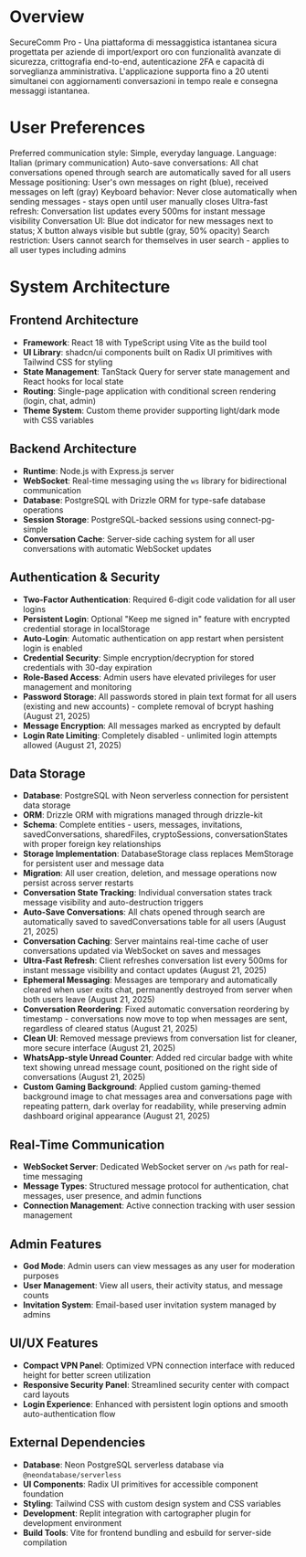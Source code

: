 # Overview

SecureComm Pro - Una piattaforma di messaggistica istantanea sicura progettata per aziende di import/export oro con funzionalità avanzate di sicurezza, crittografia end-to-end, autenticazione 2FA e capacità di sorveglianza amministrativa. L'applicazione supporta fino a 20 utenti simultanei con aggiornamenti conversazioni in tempo reale e consegna messaggi istantanea.

# User Preferences

Preferred communication style: Simple, everyday language.
Language: Italian (primary communication)
Auto-save conversations: All chat conversations opened through search are automatically saved for all users
Message positioning: User's own messages on right (blue), received messages on left (gray)
Keyboard behavior: Never close automatically when sending messages - stays open until user manually closes
Ultra-fast refresh: Conversation list updates every 500ms for instant message visibility
Conversation UI: Blue dot indicator for new messages next to status; X button always visible but subtle (gray, 50% opacity)
Search restriction: Users cannot search for themselves in user search - applies to all user types including admins

# System Architecture

## Frontend Architecture
- **Framework**: React 18 with TypeScript using Vite as the build tool
- **UI Library**: shadcn/ui components built on Radix UI primitives with Tailwind CSS for styling
- **State Management**: TanStack Query for server state management and React hooks for local state
- **Routing**: Single-page application with conditional screen rendering (login, chat, admin)
- **Theme System**: Custom theme provider supporting light/dark mode with CSS variables

## Backend Architecture
- **Runtime**: Node.js with Express.js server
- **WebSocket**: Real-time messaging using the `ws` library for bidirectional communication
- **Database**: PostgreSQL with Drizzle ORM for type-safe database operations
- **Session Storage**: PostgreSQL-backed sessions using connect-pg-simple
- **Conversation Cache**: Server-side caching system for all user conversations with automatic WebSocket updates

## Authentication & Security
- **Two-Factor Authentication**: Required 6-digit code validation for all user logins
- **Persistent Login**: Optional "Keep me signed in" feature with encrypted credential storage in localStorage
- **Auto-Login**: Automatic authentication on app restart when persistent login is enabled
- **Credential Security**: Simple encryption/decryption for stored credentials with 30-day expiration
- **Role-Based Access**: Admin users have elevated privileges for user management and monitoring
- **Password Storage**: All passwords stored in plain text format for all users (existing and new accounts) - complete removal of bcrypt hashing (August 21, 2025)
- **Message Encryption**: All messages marked as encrypted by default
- **Login Rate Limiting**: Completely disabled - unlimited login attempts allowed (August 21, 2025)

## Data Storage
- **Database**: PostgreSQL with Neon serverless connection for persistent data storage
- **ORM**: Drizzle ORM with migrations managed through drizzle-kit
- **Schema**: Complete entities - users, messages, invitations, savedConversations, sharedFiles, cryptoSessions, conversationStates with proper foreign key relationships
- **Storage Implementation**: DatabaseStorage class replaces MemStorage for persistent user and message data
- **Migration**: All user creation, deletion, and message operations now persist across server restarts
- **Conversation State Tracking**: Individual conversation states track message visibility and auto-destruction triggers
- **Auto-Save Conversations**: All chats opened through search are automatically saved to savedConversations table for all users (August 21, 2025)
- **Conversation Caching**: Server maintains real-time cache of user conversations updated via WebSocket on saves and messages
- **Ultra-Fast Refresh**: Client refreshes conversation list every 500ms for instant message visibility and contact updates (August 21, 2025)
- **Ephemeral Messaging**: Messages are temporary and automatically cleared when user exits chat, permanently destroyed from server when both users leave (August 21, 2025)
- **Conversation Reordering**: Fixed automatic conversation reordering by timestamp - conversations now move to top when messages are sent, regardless of cleared status (August 21, 2025)
- **Clean UI**: Removed message previews from conversation list for cleaner, more secure interface (August 21, 2025)
- **WhatsApp-style Unread Counter**: Added red circular badge with white text showing unread message count, positioned on the right side of conversations (August 21, 2025)
- **Custom Gaming Background**: Applied custom gaming-themed background image to chat messages area and conversations page with repeating pattern, dark overlay for readability, while preserving admin dashboard original appearance (August 21, 2025)

## Real-Time Communication
- **WebSocket Server**: Dedicated WebSocket server on `/ws` path for real-time messaging
- **Message Types**: Structured message protocol for authentication, chat messages, user presence, and admin functions
- **Connection Management**: Active connection tracking with user session management

## Admin Features
- **God Mode**: Admin users can view messages as any user for moderation purposes
- **User Management**: View all users, their activity status, and message counts
- **Invitation System**: Email-based user invitation system managed by admins

## UI/UX Features
- **Compact VPN Panel**: Optimized VPN connection interface with reduced height for better screen utilization
- **Responsive Security Panel**: Streamlined security center with compact card layouts
- **Login Experience**: Enhanced with persistent login options and smooth auto-authentication flow

## External Dependencies

- **Database**: Neon PostgreSQL serverless database via `@neondatabase/serverless`
- **UI Components**: Radix UI primitives for accessible component foundation
- **Styling**: Tailwind CSS with custom design system and CSS variables
- **Development**: Replit integration with cartographer plugin for development environment
- **Build Tools**: Vite for frontend bundling and esbuild for server-side compilation